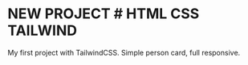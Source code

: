 # NEW PROJECT # HTML CSS TAILWIND #

My first project with TailwindCSS. Simple person card, full responsive. 
